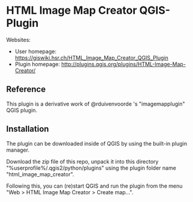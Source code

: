 # HTML Image Map Creator QGIS-Plugin

Websites:
* User homepage: https://giswiki.hsr.ch/HTML_Image_Map_Creator_QGIS_Plugin
* Plugin homepage: http://plugins.qgis.org/plugins/HTML-Image-Map-Creator/

## Reference
This plugin is a derivative work of @rduivenvoorde 's "imagemapplugin" QGIS plugin.

## Installation 
The plugin can be downloaded inside of QGIS by using the built-in plugin manager.

Download the zip file of this repo, unpack it into this directory "%userprofile%/.qgis2/python/plugins" 
using the plugin folder name "html_image_map_creator". 

Following this, you can (re)start QGIS and run the plugin from the menu "Web > HTML Image Map Creator > Create map...".
